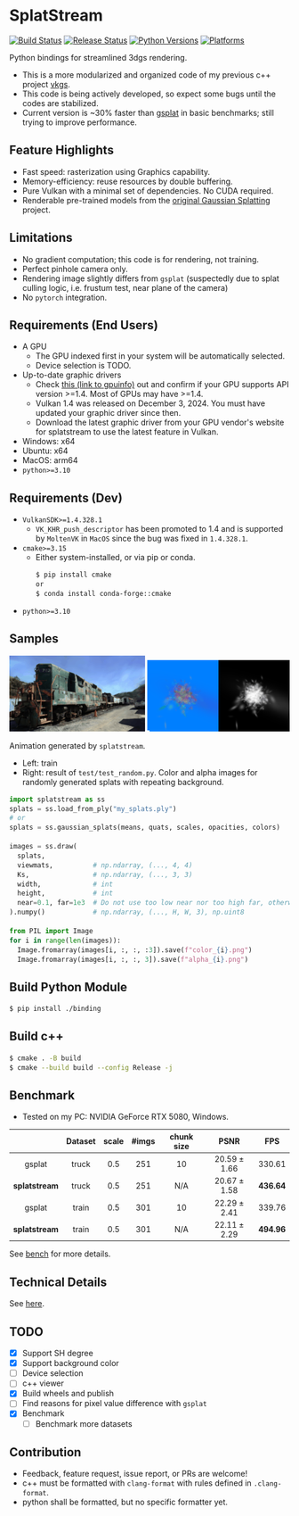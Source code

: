 # SplatStream

[![Build Status](https://github.com/jaesung-cs/splatstream/workflows/Build%20Python%20Package/badge.svg)](https://github.com/jaesung-cs/splatstream/actions/workflows/build.yml)
[![Release Status](https://github.com/jaesung-cs/splatstream/workflows/Release%20Python%20Package/badge.svg)](https://github.com/jaesung-cs/splatstream/actions/workflows/release.yml)
[![Python Versions](https://img.shields.io/badge/python-3.10%20%7C%203.11%20%7C%203.12%20%7C%203.13%20%7C%203.14-blue.svg)](https://www.python.org/downloads/)
[![Platforms](https://img.shields.io/badge/platform-linux%20%7C%20windows%20%7C%20macos-lightgrey.svg)](https://github.com/jaesung-cs/splatstream/actions)

Python bindings for streamlined 3dgs rendering.
- This is a more modularized and organized code of my previous c++ project [vkgs](https://github.com/jaesung-cs/vkgs).
- This code is being actively developed, so expect some bugs until the codes are stabilized.
- Current version is ~30% faster than [gsplat](https://github.com/nerfstudio-project/gsplat) in basic benchmarks; still trying to improve performance.

## Feature Highlights
- Fast speed: rasterization using Graphics capability.
- Memory-efficiency: reuse resources by double buffering.
- Pure Vulkan with a minimal set of dependencies. No CUDA required.
- Renderable pre-trained models from the [original Gaussian Splatting](https://github.com/graphdeco-inria/gaussian-splatting) project.

## Limitations
- No gradient computation; this code is for rendering, not training.
- Perfect pinhole camera only.
- Rendering image slightly differs from `gsplat` (suspectedly due to splat culling logic, i.e. frustum test, near plane of the camera)
- No `pytorch` integration.

## Requirements (End Users)
- A GPU
  - The GPU indexed first in your system will be automatically selected.
  - Device selection is TODO.
- Up-to-date graphic drivers
  - Check [this (link to gpuinfo)](https://vulkan.gpuinfo.org/listdevices.php) out and confirm if your GPU supports API version >=1.4. Most of GPUs may have >=1.4.
  - Vulkan 1.4 was released on December 3, 2024. You must have updated your graphic driver since then.
  - Download the latest graphic driver from your GPU vendor's website for splatstream to use the latest feature in Vulkan.
- Windows: x64
- Ubuntu: x64
- MacOS: arm64
- `python>=3.10`

## Requirements (Dev)
- `VulkanSDK>=1.4.328.1`
  - `VK_KHR_push_descriptor` has been promoted to 1.4 and is supported by `MoltenVK` in `MacOS` since the bug was fixed in `1.4.328.1`.
- `cmake>=3.15`
  - Either system-installed, or via pip or conda.
    ```bash
    $ pip install cmake
    or
    $ conda install conda-forge::cmake
    ```
- `python>=3.10`

## Samples

![train](/media/train.gif) ![random](/media/random.gif)

Animation generated by `splatstream`.
- Left: train
- Right: result of `test/test_random.py`. Color and alpha images for randomly generated splats with repeating background.
```python
import splatstream as ss
splats = ss.load_from_ply("my_splats.ply")
# or
splats = ss.gaussian_splats(means, quats, scales, opacities, colors)

images = ss.draw(
  splats,
  viewmats,          # np.ndarray, (..., 4, 4)
  Ks,                # np.ndarray, (..., 3, 3)
  width,             # int
  height,            # int
  near=0.1, far=1e3  # Do not use too low near nor too high far, otherwise z-fighting
).numpy()            # np.ndarray, (..., H, W, 3), np.uint8

from PIL import Image
for i in range(len(images)):
  Image.fromarray(images[i, :, :, :3]).save(f"color_{i}.png")
  Image.fromarray(images[i, :, :, 3]).save(f"alpha_{i}.png")
```

## Build Python Module
```bash
$ pip install ./binding
```

## Build c++
```bash
$ cmake . -B build
$ cmake --build build --config Release -j
```

## Benchmark
- Tested on my PC: NVIDIA GeForce RTX 5080, Windows.

|    | Dataset | scale | #imgs | chunk size | PSNR | FPS |
|:--:|:-------:|:-----:|:-----:|:----------:|:----:|:---:|
|   gsplat        | truck | 0.5 | 251 |  10 | 20.59 ± 1.66 |   330.61   |
| **splatstream** | truck | 0.5 | 251 | N/A | 20.67 ± 1.58 | **436.64** |
|   gsplat        | train | 0.5 | 301 |  10 | 22.29 ± 2.41 |   339.76   |
| **splatstream** | train | 0.5 | 301 | N/A | 22.11 ± 2.29 | **494.96** |

See [bench](/bench/README.md) for more details.

## Technical Details

See [here](/DETAILS.md).

## TODO
- [x] Support SH degree
- [x] Support background color
- [ ] Device selection
- [ ] c++ viewer
- [x] Build wheels and publish
- [ ] Find reasons for pixel value difference with `gsplat`
- [x] Benchmark
  - [ ] Benchmark more datasets

## Contribution

- Feedback, feature request, issue report, or PRs are welcome!
- c++ must be formatted with `clang-format` with rules defined in `.clang-format`.
- python shall be formatted, but no specific formatter yet.

